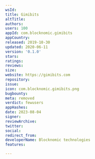 ```yaml
---
wsId: 
title: Gimibits
altTitle: 
authors: 
users: 100
appId: com.blocknomic.gimibits
appCountry: 
released: 2019-10-30
updated: 2020-06-11
version: '0.1.0'
stars: 
ratings: 
reviews: 
size: 
website: https://gimibits.com
repository: 
issue: 
icon: com.blocknomic.gimibits.png
bugbounty: 
meta: removed
verdict: fewusers
appHashes: 
date: 2023-08-04
signer: 
reviewArchive: 
twitter: 
social: 
redirect_from: 
developerName: Blocknomic technologies
features: 

---
```


